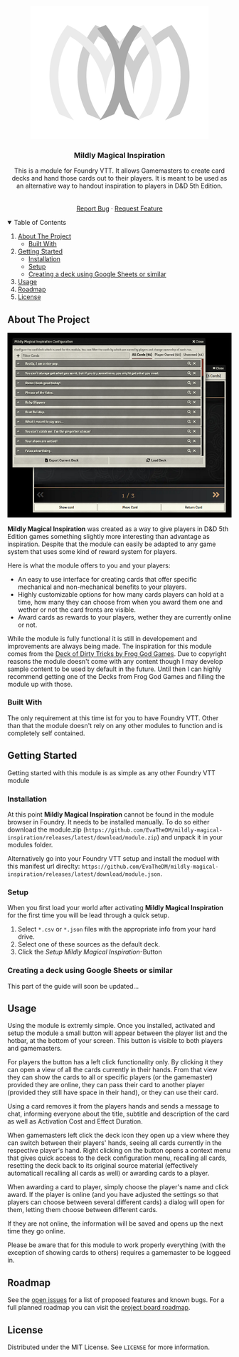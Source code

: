 <!--
*** Thanks for checking out the Best-README-Template. If you have a suggestion
*** that would make this better, please fork the repo and create a pull request
*** or simply open an issue with the tag "enhancement".
*** Thanks again! Now go create something AMAZING! :D
-->

<!-- PROJECT LOGO -->
<br />
<p align="center">
    <img src=".github/readme/MMI_Logo.png" alt="Logo">

  <h3 align="center">Mildly Magical Inspiration</h3>

  <p align="center">
    This is a module for Foundry VTT. It allows Gamemasters to create card decks and hand those cards out to their players. It is meant to be used as an alternative way to handout inspiration to players in D&D 5th Edition.
    <br />
    <!--<a href="https://github.com/othneildrew/Best-README-Template"><strong>Explore the docs »</strong></a>-->
    <br />
    <br />
    <a href="https://github.com/EvaTheDM/mildly-magical-inspiration/issues">Report Bug</a>
    ·
    <a href="https://github.com/EvaTheDM/mildly-magical-inspiration/issues">Request Feature</a>
  </p>
</p>

<!-- TABLE OF CONTENTS -->
<details open="open">
  <summary>Table of Contents</summary>
  <ol>
    <li>
      <a href="#about-the-project">About The Project</a>
      <ul>
        <li><a href="#built-with">Built With</a></li>
      </ul>
    </li>
    <li>
      <a href="#getting-started">Getting Started</a>
      <ul>
        <li><a href="#installation">Installation</a></li>
        <li><a href="#setup">Setup</a></li>
        <li><a href="#creating-a-deck-using-google-sheets-or-similar">Creating a deck using Google Sheets or similar</li>
      </ul>
    </li>
    <li><a href="#usage">Usage</a></li>
    <li><a href="#roadmap">Roadmap</a></li>
    <li><a href="#license">License</a></li>
  </ol>
</details>


## About The Project

![Product Name Screen Shot](mmi_intro.jpg)

**Mildly Magical Inspiration** was created as a way to give players in D&D 5th Edition games something slightly more interesting than advantage as inspiration. Despite that the module can easily be adapted to any game system that uses some kind of reward system for players.

Here is what the module offers to you and your players:
* An easy to use interface for creating cards that offer specific mechanical and non-mechanical benefits to your players.
* Highly customizable options for how many cards players can hold at a time, how many they can choose from when you award them one and wether or not the card fronts are visible.
* Award cards as rewards to your players, wether they are currently online or not.

While the module is fully functional it is still in developement and improvements are always being made. The inspiration for this module comes from the [Deck of Dirty Tricks by Frog God Games](https://www.froggodgames.com/product/deck-of-dirty-tricks-vol-1/). Due to copyright reasons the module doesn't come with any content though I may develop sample content to be used by default in the future. Until then I can highly recommend getting one of the Decks from Frog God Games and filling the module up with those.

### Built With

The only requirement at this time ist for you to have Foundry VTT. Other than that the module doesn't rely on any other modules to function and is completely self contained.

## Getting Started

Getting started with this module is as simple as any other Foundry VTT module

### Installation

At this point **Mildly Magical Inspiration** cannot be found in the module browser in Foundry. It needs to be installed manually. To do so either download the module.zip (`https://github.com/EvaTheDM/mildly-magical-inspiration/releases/latest/download/module.zip`) and unpack it in your modules folder.

Alternatively go into your Foundry VTT setup and install the moduel with this manifest url direclty: `https://github.com/EvaTheDM/mildly-magical-inspiration/releases/latest/download/module.json`.

### Setup

When you first load your world after activating **Mildly Magical Inspiration** for the first time you will be lead through a quick setup.

1. Select `*.csv` or `*.json` files with the appropriate info from your hard drive.
2. Select one of these sources as the default deck.
3. Click the *Setup Mildly Magical Inspiration*-Button

### Creating a deck using Google Sheets or similar

This part of the guide will soon be updated...

## Usage

Using the module is extremly simple. Once you installed, activated and setup the module a small button will appear between the player list and the hotbar, at the bottom of your screen. This button is visible to both players and gamemasters.

For players the button has a left click functionality only. By clicking it they can open a view of all the cards currently in their hands. From that view they can show the cards to all or specific players (or the gamemaster) provided they are online, they can pass their card to another player (provided they still have space in their hand), or they can use their card.

Using a card removes it from the players hands and sends a message to chat, informing everyone about the title, subtitle and description of the card as well as Activation Cost and Effect Duration.

When gamemasters left click the deck icon they open up a view where they can switch between their players' hands, seeing all cards currently in the respective player's hand. Right clicking on the button opens a context menu that gives quick access to the deck configuration menu, recalling all cards, resetting the deck back to its original source material (effectively automaticall recalling all cards as well) or awarding cards to a player.

When awarding a card to player, simply choose the player's name and click award. If the player is online (and you have adjusted the settings so that players can choose between several different cards) a dialog will open for them, letting them choose between different cards.

If they are not online, the information will be saved and opens up the next time they go online.

Please be aware that for this module to work properly everything (with the exception of showing cards to others) requires a gamemaster to be loggeed in.

## Roadmap

See the [open issues](https://github.com/EvaTheDM/mildly-magical-inspiration/issues) for a list of proposed features and known bugs. For a full planned roadmap you can visit the [project board roadmap](https://github.com/EvaTheDM/mildly-magical-inspiration/projects/1).

## License

Distributed under the MIT License. See `LICENSE` for more information.
